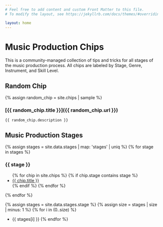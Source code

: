 ```yaml
---
# Feel free to add content and custom Front Matter to this file.
# To modify the layout, see https://jekyllrb.com/docs/themes/#overriding-theme-defaults

layout: home
---
```

# Music Production Chips
This is a community-managed collection of tips and tricks for all stages of the music production process.
All chips are labeled by Stage, Genre, Instrument, and Skill Level.

## Random Chip
{% assign random_chip = site.chips | sample %}
### [{{ random_chip.title }}]({{ random_chip.url }})
``` {{ random_chip.description }} ```


## Music Production Stages
{% assign stages = site.data.stages | map: 'stages' | uniq %}
{% for stage in stages %}
  <h3>{{ stage }}</h3>
  <ul>
  {% for chip in site.chips %}
    {% if chip.stage contains stage %}
    <li><a href="{{ chip.url }}">{{ chip.title }}</a></li>
    {% endif %}
  {% endfor %}
  </ul>
{% endfor %}

{% assign stages = site.data.stages.stage %}
{% assign size = stages | size | minus: 1 %}
{% for i in (0..size) %}
- {{ stages[i] }}
{% endfor %}

<!-- ## Music Production Genres
{%  for hash in site.data.genres -%}
    {{hash[0]}},
{%- endfor %}

{% assign genres = site.data.genres %}
{% assign size = genres | size | minus: 1 %}
{% assign genre = genres[0] %}
{{ genre }}
{% for i in (0..size) %}
{{ genre[i] }}
- {{ genre[0] }}
{% endfor %} -->
